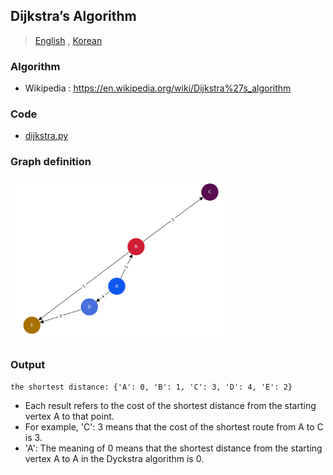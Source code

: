## Dijkstra’s Algorithm 

> [English](README.md) , [Korean](README.ko.md)

### Algorithm

- Wikipedia : https://en.wikipedia.org/wiki/Dijkstra%27s_algorithm

### Code
- [dijkstra.py](dijkstra.py)

### Graph definition

<img width="70%" src="dijkstra.png" />

### Output
```
the shortest distance: {'A': 0, 'B': 1, 'C': 3, 'D': 4, 'E': 2}
```
- Each result refers to the cost of the shortest distance from the starting vertex A to that point.
- For example, 'C': 3 means that the cost of the shortest route from A to C is 3.
- 'A': The meaning of 0 means that the shortest distance from the starting vertex A to A in the Dyckstra algorithm is 0.


